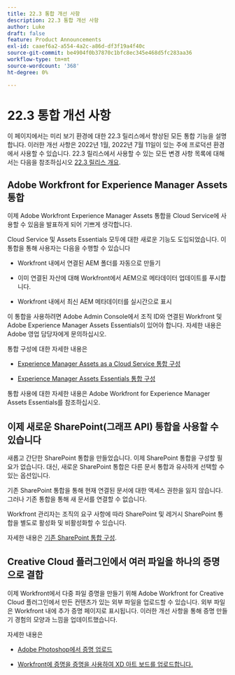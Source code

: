 ```yaml
---
title: 22.3 통합 개선 사항
description: 22.3 통합 개선 사항
author: Luke
draft: false
feature: Product Announcements
exl-id: caaef6a2-a554-4a2c-a86d-df3f19a4f40c
source-git-commit: be4904f0b37870c1bfc8ec345e468d5fc283aa36
workflow-type: tm+mt
source-wordcount: '368'
ht-degree: 0%

---
```


# 22.3 통합 개선 사항

이 페이지에서는 미리 보기 환경에 대한 22.3 릴리스에서 향상된 모든 통합 기능을 설명합니다. 이러한 개선 사항은 2022년 1월, 2022년 7월 11일이 있는 주에 프로덕션 환경에서 사용할 수 있습니다. 22.3 릴리스에서 사용할 수 있는 모든 변경 사항 목록에 대해서는 다음을 참조하십시오 [22.3 릴리스 개요](/help/quicksilver/product-announcements/product-releases/22.3-release-activity/22-3-release-overview.md).

## Adobe Workfront for Experience Manager Assets 통합

이제 Adobe Workfront Experience Manager Assets 통합을 Cloud Service에 사용할 수 있음을 발표하게 되어 기쁘게 생각합니다.

Cloud Service 및 Assets Essentials 모두에 대한 새로운 기능도 도입되었습니다. 이 통합을 통해 사용자는 다음을 수행할 수 있습니다

* Workfront 내에서 연결된 AEM 폴더를 자동으로 만들기

* 이미 연결된 자산에 대해 Workfront에서 AEM으로 메타데이터 업데이트를 푸시합니다.

* Workfront 내에서 최신 AEM 메타데이터를 실시간으로 표시


이 통합을 사용하려면 Adobe Admin Console에서 조직 ID와 연결된 Workfront 및 Adobe Experience Manager Assets Essentials이 있어야 합니다. 자세한 내용은 Adobe 영업 담당자에게 문의하십시오.

통합 구성에 대한 자세한 내용은

* [Experience Manager Assets as a Cloud Service 통합 구성](/help/quicksilver/administration-and-setup/configure-integrations/configure-aacs-integration.md)

* [Experience Manager Assets Essentials 통합 구성](/help/quicksilver/documents/adobe-workfront-for-experience-manager-assets-essentials/setup-asset-essentials.md)


통합 사용에 대한 자세한 내용은 Adobe Workfront for Experience Manager Assets Essentials를 참조하십시오.

## 이제 새로운 SharePoint(그래프 API) 통합을 사용할 수 있습니다

새롭고 간단한 SharePoint 통합을 만들었습니다. 이제 SharePoint 통합을 구성할 필요가 없습니다. 대신, 새로운 SharePoint 통합은 다른 문서 통합과 유사하게 선택할 수 있는 옵션입니다.

기존 SharePoint 통합을 통해 현재 연결된 문서에 대한 액세스 권한을 잃지 않습니다. 그러나 기존 통합을 통해 새 문서를 연결할 수 없습니다.

Workfront 관리자는 조직의 요구 사항에 따라 SharePoint 및 레거시 SharePoint 통합을 별도로 활성화 및 비활성화할 수 있습니다.

자세한 내용은 [기존 SharePoint 통합 구성](/help/quicksilver/administration-and-setup/configure-integrations/configure-sharepoint-integration.md).

## Creative Cloud 플러그인에서 여러 파일을 하나의 증명으로 결합

이제 Workfront에서 다중 파일 증명을 만들기 위해 Adobe Workfront for Creative Cloud 플러그인에서 만든 컨텐츠가 있는 외부 파일을 업로드할 수 있습니다. 외부 파일은 Workfront 내에 추가 증명 페이지로 표시됩니다. 이러한 개선 사항을 통해 증명 만들기 경험의 모양과 느낌을 업데이트했습니다.

자세한 내용은

* [Adobe Photoshop에서 증명 업로드](/help/quicksilver/workfront-integrations-and-apps/adobe-workfront-for-creative-cloud/wf-cc-proofs-ps.md)

* [Workfront에 증명을 증명을 사용하여 XD 아트 보드를 업로드합니다.](/help/quicksilver/workfront-integrations-and-apps/adobe-workfront-for-creative-cloud/wf-adobe-xd-proofs.md)
